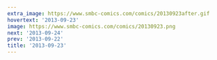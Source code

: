 ```yaml
---
extra_image: https://www.smbc-comics.com/comics/20130923after.gif
hovertext: '2013-09-23'
image: https://www.smbc-comics.com/comics/20130923.png
next: '2013-09-24'
prev: '2013-09-22'
title: '2013-09-23'
---
```

